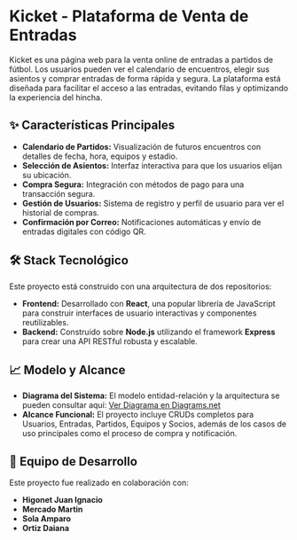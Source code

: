 # Kicket - Plataforma de Venta de Entradas

Kicket es una página web para la venta online de entradas a partidos de fútbol. Los usuarios pueden ver el calendario de encuentros, elegir sus asientos y comprar entradas de forma rápida y segura. La plataforma está diseñada para facilitar el acceso a las entradas, evitando filas y optimizando la experiencia del hincha.

## ✨ Características Principales

* **Calendario de Partidos:** Visualización de futuros encuentros con detalles de fecha, hora, equipos y estadio.
* **Selección de Asientos:** Interfaz interactiva para que los usuarios elijan su ubicación.
* **Compra Segura:** Integración con métodos de pago para una transacción segura.
* **Gestión de Usuarios:** Sistema de registro y perfil de usuario para ver el historial de compras.
* **Confirmación por Correo:** Notificaciones automáticas y envío de entradas digitales con código QR.

## 🛠️ Stack Tecnológico

Este proyecto está construido con una arquitectura de dos repositorios:

* **Frontend:** Desarrollado con **React**, una popular librería de JavaScript para construir interfaces de usuario interactivas y componentes reutilizables.
* **Backend:** Construido sobre **Node.js** utilizando el framework **Express** para crear una API RESTful robusta y escalable.

## 📈 Modelo y Alcance

* **Diagrama del Sistema:** El modelo entidad-relación y la arquitectura se pueden consultar aquí: [Ver Diagrama en Diagrams.net](https://app.diagrams.net/#G1cc-0-RFMqh4eRY1Vh28ElXyF7EeMj-0q#%7B%22pageId%22%3A%22B9eb_MdfH_icAN6wSzJy%22%7D)
* **Alcance Funcional:** El proyecto incluye CRUDs completos para Usuarios, Entradas, Partidos, Equipos y Socios, además de los casos de uso principales como el proceso de compra y notificación.

## 👥 Equipo de Desarrollo

Este proyecto fue realizado en colaboración con:
* **Higonet Juan Ignacio**
* **Mercado Martin**
* **Sola Amparo**
* **Ortiz Daiana**

